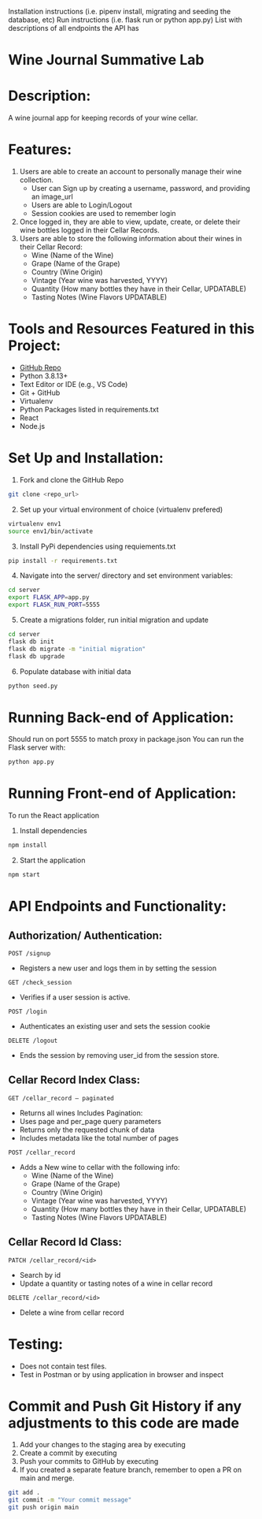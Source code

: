 
Installation instructions (i.e. pipenv install, migrating and seeding the database, etc)
Run instructions (i.e. flask run or python app.py)
List with descriptions of all endpoints the API has

Wine Journal Summative Lab
=======

# Description:
A wine journal app for keeping records of your wine cellar.

# Features:
1. Users are able to create an account to personally manage their wine collection.
	- User can Sign up by creating a username, password, and providing an image_url
	- Users are able to Login/Logout
	- Session cookies are used to remember login
2. Once logged in, they are able to view, update, create, or delete their wine bottles logged in their Cellar Records. 
3. Users are able to store the following information about their wines in their Cellar Record:
	- Wine (Name of the Wine)
	- Grape (Name of the Grape)
	- Country (Wine Origin)
	- Vintage (Year wine was harvested, YYYY)
	- Quantity (How many bottles they have in their Cellar, UPDATABLE)
	- Tasting Notes (Wine Flavors UPDATABLE)

# Tools and Resources Featured in this Project:
- [GitHub Repo](https://github.com/webdesigns23/flask-c10-summative-lab-sessions-and-jwt-clients.git)
- Python 3.8.13+
- Text Editor or IDE (e.g., VS Code)
- Git + GitHub
- Virtualenv
- Python Packages listed in requirements.txt
- React
- Node.js

# Set Up and Installation:
1. Fork and clone the GitHub Repo
```bash
git clone <repo_url>

```
2. Set up your virtual environment of choice (virtualenv prefered)
```bash
virtualenv env1
source env1/bin/activate
```
3. Install PyPi dependencies using requiements.txt
```bash
pip install -r requirements.txt
```
4. Navigate into the server/ directory and set environment variables:
```bash
cd server
export FLASK_APP=app.py
export FLASK_RUN_PORT=5555
```
5. Create a migrations folder, run initial migration and update
```bash
cd server
flask db init
flask db migrate -m "initial migration"
flask db upgrade
```
6. Populate database with initial data
```bash
python seed.py
```
# Running Back-end of Application:
Should run on port 5555 to match proxy in package.json
You can run the Flask server with:
```bash
python app.py
```

# Running Front-end of Application:
To run the React application
1. Install dependencies
```bash
npm install
```
2. Start the application
```bash
npm start
```

# API Endpoints and Functionality:
## Authorization/ Authentication:
`POST /signup`
* Registers a new user and logs them in by setting the session

`GET /check_session`
* Verifies if a user session is active.

`POST /login`
* Authenticates an existing user and sets the session cookie

`DELETE /logout`
* Ends the session by removing user_id from the session store.

## Cellar Record Index Class:
`GET /cellar_record – paginated`
* Returns all wines
Includes Pagination:
* Uses page and per_page query parameters
* Returns only the requested chunk of data
* Includes metadata like the total number of pages

`POST /cellar_record`
* Adds a New wine to cellar with the following info:
	- Wine (Name of the Wine)
	- Grape (Name of the Grape)
	- Country (Wine Origin)
	- Vintage (Year wine was harvested, YYYY)
	- Quantity (How many bottles they have in their Cellar, UPDATABLE)
	- Tasting Notes (Wine Flavors UPDATABLE)

## Cellar Record Id Class:
`PATCH /cellar_record/<id>`
* Search by id
* Update a quantity or tasting notes of a wine in cellar record

`DELETE /cellar_record/<id>`
* Delete a wine from cellar record

# Testing: 
- Does not contain test files.
- Test in Postman or by using application in browser and inspect

# Commit and Push Git History if any adjustments to this code are made
1. Add your changes to the staging area by executing
2. Create a commit by executing 
3. Push your commits to GitHub by executing 
4. If you created a separate feature branch, remember to open a PR on main and merge.
```bash
git add .
git commit -m "Your commit message"
git push origin main
```